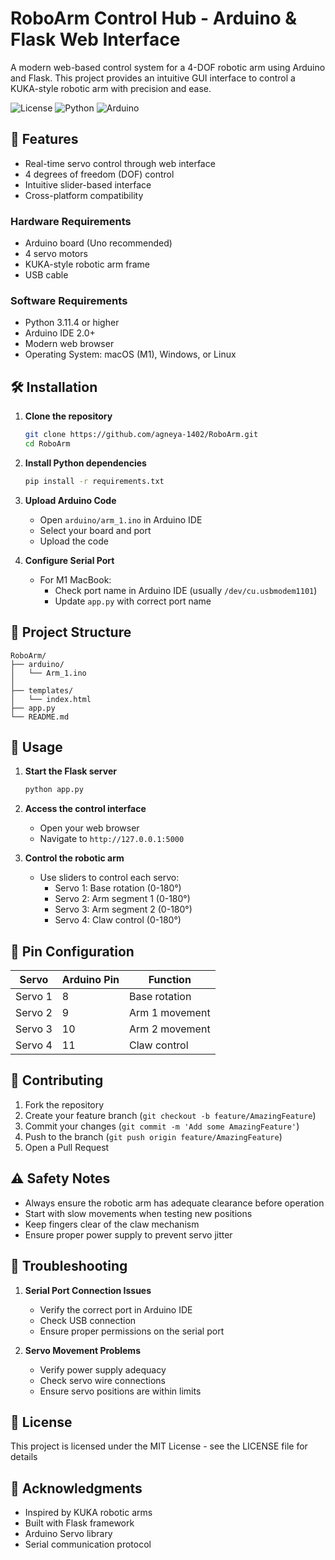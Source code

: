 # RoboArm Control Hub - Arduino & Flask Web Interface

A modern web-based control system for a 4-DOF robotic arm using Arduino and Flask. This project provides an intuitive GUI interface to control a KUKA-style robotic arm with precision and ease.

![License](https://img.shields.io/badge/license-MIT-blue.svg)
![Python](https://img.shields.io/badge/python-3.11-green.svg)
![Arduino](https://img.shields.io/badge/arduino-IDE%202.0+-red.svg)

## 🤖 Features

- Real-time servo control through web interface
- 4 degrees of freedom (DOF) control
- Intuitive slider-based interface
- Cross-platform compatibility

### Hardware Requirements
- Arduino board (Uno recommended)
- 4 servo motors
- KUKA-style robotic arm frame
- USB cable

### Software Requirements
- Python 3.11.4 or higher
- Arduino IDE 2.0+
- Modern web browser
- Operating System: macOS (M1), Windows, or Linux

## 🛠️ Installation

1. **Clone the repository**
   ```bash
   git clone https://github.com/agneya-1402/RoboArm.git
   cd RoboArm
   ```

2. **Install Python dependencies**
   ```bash
   pip install -r requirements.txt
   ```

3. **Upload Arduino Code**
   - Open `arduino/arm_1.ino` in Arduino IDE
   - Select your board and port
   - Upload the code

4. **Configure Serial Port**
   - For M1 MacBook:
     - Check port name in Arduino IDE (usually `/dev/cu.usbmodem1101`)
     - Update `app.py` with correct port name

## 📂 Project Structure
```
RoboArm/
├── arduino/
│   └── Arm_1.ino
│       
├── templates/
│   └── index.html
├── app.py
└── README.md
```

## 🚀 Usage

1. **Start the Flask server**
   ```bash
   python app.py
   ```

2. **Access the control interface**
   - Open your web browser
   - Navigate to `http://127.0.0.1:5000`

3. **Control the robotic arm**
   - Use sliders to control each servo:
     - Servo 1: Base rotation (0-180°)
     - Servo 2: Arm segment 1 (0-180°)
     - Servo 3: Arm segment 2 (0-180°)
     - Servo 4: Claw control (0-180°)

## 🔌 Pin Configuration

| Servo     | Arduino Pin | Function        |
|-----------|-------------|-----------------|
| Servo 1   | 8           | Base rotation   |
| Servo 2   | 9           | Arm 1 movement  |
| Servo 3   | 10          | Arm 2 movement  |
| Servo 4   | 11          | Claw control    |

## 🤝 Contributing

1. Fork the repository
2. Create your feature branch (`git checkout -b feature/AmazingFeature`)
3. Commit your changes (`git commit -m 'Add some AmazingFeature'`)
4. Push to the branch (`git push origin feature/AmazingFeature`)
5. Open a Pull Request

## ⚠️ Safety Notes

- Always ensure the robotic arm has adequate clearance before operation
- Start with slow movements when testing new positions
- Keep fingers clear of the claw mechanism
- Ensure proper power supply to prevent servo jitter

## 🐛 Troubleshooting

1. **Serial Port Connection Issues**
   - Verify the correct port in Arduino IDE
   - Check USB connection
   - Ensure proper permissions on the serial port

2. **Servo Movement Problems**
   - Verify power supply adequacy
   - Check servo wire connections
   - Ensure servo positions are within limits

## 📄 License

This project is licensed under the MIT License - see the LICENSE file for details

## 🙏 Acknowledgments

- Inspired by KUKA robotic arms
- Built with Flask framework
- Arduino Servo library
- Serial communication protocol
